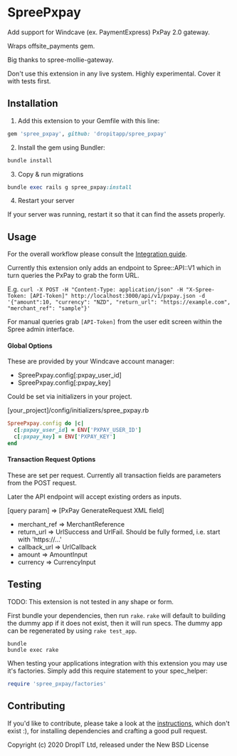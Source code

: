 # SpreePxpay

Add support for Windcave (ex. PaymentExpress) PxPay 2.0 gateway.

Wraps offsite_payments gem.

Big thanks to spree-mollie-gateway.

Don't use this extension in any live system. Highly experimental. Cover it with tests first.

## Installation

1. Add this extension to your Gemfile with this line:
  ```ruby
  gem 'spree_pxpay', github: 'dropitapp/spree_pxpay'
  ```

2. Install the gem using Bundler:
  ```ruby
  bundle install
  ```

3. Copy & run migrations
  ```ruby
  bundle exec rails g spree_pxpay:install
  ```

4. Restart your server

  If your server was running, restart it so that it can find the assets properly.


## Usage

  For the overall workflow please consult the
    [Integration guide](https://www.paymentexpress.com/Document/PXECOM_PXPay_2_0_IntegrationGuide.pdf).

  Currently this extension only adds an endpoint to Spree::API::V1 which in turn queries the PxPay to grab the form URL.
  
  E.g. `curl -X POST -H "Content-Type: application/json" -H "X-Spree-Token: [API-Token]" http://localhost:3000/api/v1/pxpay.json -d '{"amount":10, "currency": "NZD", "return_url": "https://example.com", "merchant_ref": "sample"}'`
  
  For manual queries grab `[API-Token]` from the user edit screen within the Spree admin interface.
  
#### Global Options

These are provided by your Windcave account manager:

  - SpreePxpay.config[:pxpay_user_id] 
  - SpreePxpay.config[:pxpay_key]
  
Could be set via initializers in your project.
  
[your_project]/config/initializers/spree_pxpay.rb
```ruby
SpreePxpay.config do |c|
  c[:pxpay_user_id] = ENV['PXPAY_USER_ID']
  c[:pxpay_key] = ENV['PXPAY_KEY']
end
``` 

#### Transaction Request Options

These are set per request. Currently all transaction fields are parameters from the POST request.
 
Later the API endpoint will accept existing orders as inputs.

[query param] => [PxPay GenerateRequest XML field]
- merchant_ref => MerchantReference
- return_url => UrlSuccess and UrlFail. Should be fully formed, i.e. start with 'https://...'
- callback_url => UrlCallback
- amount => AmountInput
- currency => CurrencyInput
  

## Testing

TODO: This extension is not tested in any shape or form.

First bundle your dependencies, then run `rake`. `rake` will default to building the dummy app if it does not exist, then it will run specs. The dummy app can be regenerated by using `rake test_app`.

```shell
bundle
bundle exec rake
```

When testing your applications integration with this extension you may use it's factories.
Simply add this require statement to your spec_helper:

```ruby
require 'spree_pxpay/factories'
```


## Contributing

If you'd like to contribute, please take a look at the
[instructions](CONTRIBUTING.md), which don't exist :), for installing dependencies and crafting a good
pull request.

Copyright (c) 2020 DropIT Ltd, released under the New BSD License
